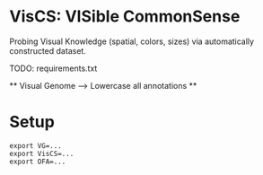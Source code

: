 # VisCS: VISible CommonSense

Probing Visual Knowledge (spatial, colors, sizes) via automatically constructed dataset.


TODO: requirements.txt

** Visual Genome --> Lowercase all annotations **


# Setup 

```shell
export VG=...
export VisCS=...
export OFA=...
```